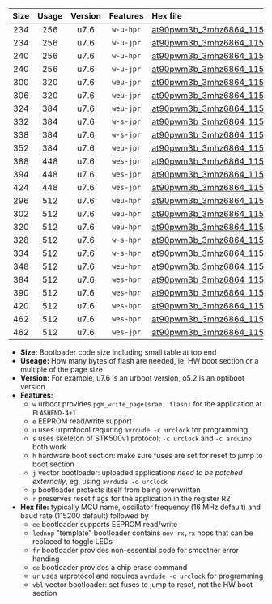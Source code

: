 |Size|Usage|Version|Features|Hex file|
|:-:|:-:|:-:|:-:|:--|
|234|256|u7.6|`w-u-hpr`|[at90pwm3b_3mhz6864_115200bps_ur.hex](https://raw.githubusercontent.com/stefanrueger/urboot/main/at90pwm3b_3mhz6864_115200bps_ur.hex)|
|234|256|u7.6|`w-u-jpr`|[at90pwm3b_3mhz6864_115200bps_ur_vbl.hex](https://raw.githubusercontent.com/stefanrueger/urboot/main/at90pwm3b_3mhz6864_115200bps_ur_vbl.hex)|
|240|256|u7.6|`w-u-hpr`|[at90pwm3b_3mhz6864_115200bps_lednop_ur.hex](https://raw.githubusercontent.com/stefanrueger/urboot/main/at90pwm3b_3mhz6864_115200bps_lednop_ur.hex)|
|240|256|u7.6|`w-u-jpr`|[at90pwm3b_3mhz6864_115200bps_lednop_ur_vbl.hex](https://raw.githubusercontent.com/stefanrueger/urboot/main/at90pwm3b_3mhz6864_115200bps_lednop_ur_vbl.hex)|
|300|320|u7.6|`weu-jpr`|[at90pwm3b_3mhz6864_115200bps_ee_ur_vbl.hex](https://raw.githubusercontent.com/stefanrueger/urboot/main/at90pwm3b_3mhz6864_115200bps_ee_ur_vbl.hex)|
|306|320|u7.6|`weu-jpr`|[at90pwm3b_3mhz6864_115200bps_ee_lednop_ur_vbl.hex](https://raw.githubusercontent.com/stefanrueger/urboot/main/at90pwm3b_3mhz6864_115200bps_ee_lednop_ur_vbl.hex)|
|324|384|u7.6|`weu-jpr`|[at90pwm3b_3mhz6864_115200bps_ee_lednop_fr_ur_vbl.hex](https://raw.githubusercontent.com/stefanrueger/urboot/main/at90pwm3b_3mhz6864_115200bps_ee_lednop_fr_ur_vbl.hex)|
|332|384|u7.6|`w-s-jpr`|[at90pwm3b_3mhz6864_115200bps_vbl.hex](https://raw.githubusercontent.com/stefanrueger/urboot/main/at90pwm3b_3mhz6864_115200bps_vbl.hex)|
|338|384|u7.6|`w-s-jpr`|[at90pwm3b_3mhz6864_115200bps_lednop_vbl.hex](https://raw.githubusercontent.com/stefanrueger/urboot/main/at90pwm3b_3mhz6864_115200bps_lednop_vbl.hex)|
|352|384|u7.6|`weu-jpr`|[at90pwm3b_3mhz6864_115200bps_ee_lednop_fr_ce_ur_vbl.hex](https://raw.githubusercontent.com/stefanrueger/urboot/main/at90pwm3b_3mhz6864_115200bps_ee_lednop_fr_ce_ur_vbl.hex)|
|388|448|u7.6|`wes-jpr`|[at90pwm3b_3mhz6864_115200bps_ee_vbl.hex](https://raw.githubusercontent.com/stefanrueger/urboot/main/at90pwm3b_3mhz6864_115200bps_ee_vbl.hex)|
|394|448|u7.6|`wes-jpr`|[at90pwm3b_3mhz6864_115200bps_ee_lednop_vbl.hex](https://raw.githubusercontent.com/stefanrueger/urboot/main/at90pwm3b_3mhz6864_115200bps_ee_lednop_vbl.hex)|
|424|448|u7.6|`wes-jpr`|[at90pwm3b_3mhz6864_115200bps_ee_lednop_fr_vbl.hex](https://raw.githubusercontent.com/stefanrueger/urboot/main/at90pwm3b_3mhz6864_115200bps_ee_lednop_fr_vbl.hex)|
|296|512|u7.6|`weu-hpr`|[at90pwm3b_3mhz6864_115200bps_ee_ur.hex](https://raw.githubusercontent.com/stefanrueger/urboot/main/at90pwm3b_3mhz6864_115200bps_ee_ur.hex)|
|302|512|u7.6|`weu-hpr`|[at90pwm3b_3mhz6864_115200bps_ee_lednop_ur.hex](https://raw.githubusercontent.com/stefanrueger/urboot/main/at90pwm3b_3mhz6864_115200bps_ee_lednop_ur.hex)|
|320|512|u7.6|`weu-hpr`|[at90pwm3b_3mhz6864_115200bps_ee_lednop_fr_ur.hex](https://raw.githubusercontent.com/stefanrueger/urboot/main/at90pwm3b_3mhz6864_115200bps_ee_lednop_fr_ur.hex)|
|328|512|u7.6|`w-s-hpr`|[at90pwm3b_3mhz6864_115200bps.hex](https://raw.githubusercontent.com/stefanrueger/urboot/main/at90pwm3b_3mhz6864_115200bps.hex)|
|334|512|u7.6|`w-s-hpr`|[at90pwm3b_3mhz6864_115200bps_lednop.hex](https://raw.githubusercontent.com/stefanrueger/urboot/main/at90pwm3b_3mhz6864_115200bps_lednop.hex)|
|348|512|u7.6|`weu-hpr`|[at90pwm3b_3mhz6864_115200bps_ee_lednop_fr_ce_ur.hex](https://raw.githubusercontent.com/stefanrueger/urboot/main/at90pwm3b_3mhz6864_115200bps_ee_lednop_fr_ce_ur.hex)|
|384|512|u7.6|`wes-hpr`|[at90pwm3b_3mhz6864_115200bps_ee.hex](https://raw.githubusercontent.com/stefanrueger/urboot/main/at90pwm3b_3mhz6864_115200bps_ee.hex)|
|390|512|u7.6|`wes-hpr`|[at90pwm3b_3mhz6864_115200bps_ee_lednop.hex](https://raw.githubusercontent.com/stefanrueger/urboot/main/at90pwm3b_3mhz6864_115200bps_ee_lednop.hex)|
|420|512|u7.6|`wes-hpr`|[at90pwm3b_3mhz6864_115200bps_ee_lednop_fr.hex](https://raw.githubusercontent.com/stefanrueger/urboot/main/at90pwm3b_3mhz6864_115200bps_ee_lednop_fr.hex)|
|462|512|u7.6|`wes-hpr`|[at90pwm3b_3mhz6864_115200bps_ee_lednop_fr_ce.hex](https://raw.githubusercontent.com/stefanrueger/urboot/main/at90pwm3b_3mhz6864_115200bps_ee_lednop_fr_ce.hex)|
|462|512|u7.6|`wes-jpr`|[at90pwm3b_3mhz6864_115200bps_ee_lednop_fr_ce_vbl.hex](https://raw.githubusercontent.com/stefanrueger/urboot/main/at90pwm3b_3mhz6864_115200bps_ee_lednop_fr_ce_vbl.hex)|

- **Size:** Bootloader code size including small table at top end
- **Useage:** How many bytes of flash are needed, ie, HW boot section or a multiple of the page size
- **Version:** For example, u7.6 is an urboot version, o5.2 is an optiboot version
- **Features:**
  + `w` urboot provides `pgm_write_page(sram, flash)` for the application at `FLASHEND-4+1`
  + `e` EEPROM read/write support
  + `u` uses urprotocol requiring `avrdude -c urclock` for programming
  + `s` uses skeleton of STK500v1 protocol; `-c urclock` and `-c arduino` both work
  + `h` hardware boot section: make sure fuses are set for reset to jump to boot section
  + `j` vector bootloader: uploaded applications *need to be patched externally*, eg, using `avrdude -c urclock`
  + `p` bootloader protects itself from being overwritten
  + `r` preserves reset flags for the application in the register R2
- **Hex file:** typically MCU name, oscillator frequency (16 MHz default) and baud rate (115200 default) followed by
  + `ee` bootloader supports EEPROM read/write
  + `lednop` "template" bootloader contains `mov rx,rx` nops that can be replaced to toggle LEDs
  + `fr` bootloader provides non-essential code for smoother error handing
  + `ce` bootloader provides a chip erase command
  + `ur` uses urprotocol and requires `avrdude -c urclock` for programming
  + `vbl` vector bootloader: set fuses to jump to reset, not the HW boot section
